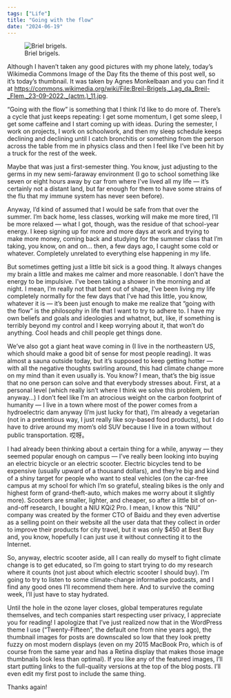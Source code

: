 ```yaml
---
tags: ["Life"]
title: "Going with the flow"
date: "2024-06-19"
---
```


<figure><img src="/posts/going_with_the_flow/briel_brigels.jpg" alt="Briel brigels.">
  <figcaption>Briel brigels.</figcaption></figure>

Although I haven’t taken any good pictures with my phone lately, today’s Wikimedia Commons Image of the Day fits the theme of this post well, so it’s today’s thumbnail. It was taken by Agnes Monkelbaan and you can find it at https://commons.wikimedia.org/wiki/File:Breil-Brigels,_Lag_da_Breil-_Flem._23-09-2022._(actm.)_11.jpg.

<!--more-->

“Going with the flow” is something that I think I’d like to do more of. There’s a cycle that just keeps repeating: I get some momentum, I get some sleep, I get some caffeine and I start coming up with ideas. During the semester, I work on projects, I work on schoolwork, and then my sleep schedule keeps declining and declining until I catch bronchitis or something from the person across the table from me in physics class and then I feel like I’ve been hit by a truck for the rest of the week.

Maybe that was just a first-semester thing. You know, just adjusting to the germs in my new semi-faraway environment (I go to school something like seven or eight hours away by car from where I’ve lived all my life — it’s certainly not a distant land, but far enough for them to have some strains of the flu that my immune system has never seen before).

Anyway, I’d kind of assumed that I would be safe from that over the summer. I’m back home, less classes, working will make me more tired, I’ll be more relaxed — what I got, though, was the residue of that school-year energy. I keep signing up for more and more days at work and trying to make more money, coming back and studying for the summer class that I’m taking, you know, on and on… then, a few days ago, I caught some cold or whatever. Completely unrelated to everything else happening in my life.

But sometimes getting just a little bit sick is a good thing. It always changes my brain a little and makes me calmer and more reasonable. I don’t have the energy to be impulsive. I’ve been taking a shower in the morning and at night. I mean, I’m really not that bent out of shape, I’ve been living my life completely normally for the few days that I’ve had this little, you know, whatever it is — it’s been just enough to make me realize that “going with the flow” is the philosophy in life that I want to try to adhere to. I have my own beliefs and goals and ideologies and whatnot, but, like, if something is terribly beyond my control and I keep worrying about it, that won’t do anything. Cool heads and chill people get things done.

We’ve also got a giant heat wave coming in (I live in the northeastern US, which should make a good bit of sense for most people reading). It was almost a sauna outside today, but it’s supposed to keep getting hotter — with all the negative thoughts swirling around, this had climate change more on my mind than it even usually is. You know? I mean, that’s the big issue that no one person can solve and that everybody stresses about. First, at a personal level (which really isn’t where I think we solve this problem, but anyway…) I don’t feel like I’m an atrocious weight on the carbon footprint of humanity — I live in a town where most of the power comes from a hydroelectric dam anyway (I’m just lucky for that), I’m already a vegetarian (not in a pretentious way, I just really like soy-based food products), but I do have to drive around my mom’s old SUV because I live in a town without public transportation. 哎呀。

I had already been thinking about a certain thing for a while, anyway — they seemed popular enough on campus — I’ve really been looking into buying an electric bicycle or an electric scooter. Electric bicycles tend to be expensive (usually upward of a thousand dollars), and they’re big and kind of a shiny target for people who want to steal vehicles (on the car-free campus at my school for which I’m so grateful, stealing bikes is the only and highest form of grand-theft-auto, which makes me worry about it slightly more). Scooters are smaller, lighter, and cheaper, so after a little bit of on-and-off research, I bought a NIU KQi2 Pro. I mean, I know this “NIU” company was created by the former CTO of Baidu and they even advertise as a selling point on their website all the user data that they collect in order to improve their products for city travel, but it was only $450 at Best Buy and, you know, hopefully I can just use it without connecting it to the Internet.

So, anyway, electric scooter aside, all I can really do myself to fight climate change is to get educated, so I’m going to start trying to do my research where it counts (not just about which electric scooter I should buy). I’m going to try to listen to some climate-change informative podcasts, and I find any good ones I’ll recommend them here. And to survive the coming week, I’ll just have to stay hydrated.

Until the hole in the ozone layer closes, global temperatures regulate themselves, and tech companies start respecting user privacy, I appreciate you for reading! I apologize that I’ve just realized now that in the WordPress theme I use (“Twenty-Fifteen”, the default one from nine years ago), the thumbnail images for posts are downscaled so low that they look pretty fuzzy on most modern displays (even on my 2015 MacBook Pro, which is of course from the same year and has a Retina display that makes those image thumbnails look less than optimal). If you like any of the featured images, I’ll start putting links to the full-quality versions at the top of the blog posts. I’ll even edit my first post to include the same thing.

Thanks again!
